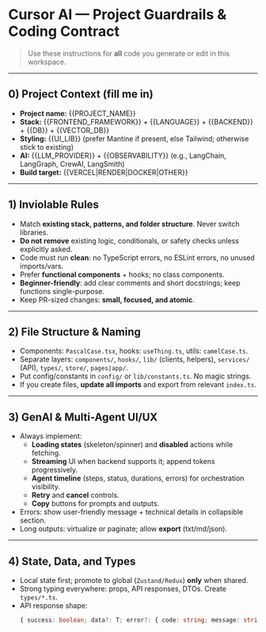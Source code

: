 # Cursor AI — Project Guardrails & Coding Contract

> Use these instructions for **all** code you generate or edit in this workspace.

---

## 0) Project Context (fill me in)
- **Project name:** {{PROJECT_NAME}}
- **Stack:** {{FRONTEND_FRAMEWORK}} + {{LANGUAGE}} + {{BACKEND}} + {{DB}} + {{VECTOR_DB}}
- **Styling:** {{UI_LIB}} (prefer Mantine if present, else Tailwind; otherwise stick to existing)
- **AI:** {{LLM_PROVIDER}} + {{OBSERVABILITY}} (e.g., LangChain, LangGraph, CrewAI, LangSmith)
- **Build target:** {{VERCEL|RENDER|DOCKER|OTHER}}

---

## 1) Inviolable Rules
- Match **existing stack, patterns, and folder structure**. Never switch libraries.
- **Do not remove** existing logic, conditionals, or safety checks unless explicitly asked.
- Code must run **clean**: no TypeScript errors, no ESLint errors, no unused imports/vars.
- Prefer **functional components** + hooks; no class components.
- **Beginner-friendly**: add clear comments and short docstrings; keep functions single-purpose.
- Keep PR-sized changes: **small, focused, and atomic**.

---

## 2) File Structure & Naming
- Components: `PascalCase.tsx`, hooks: `useThing.ts`, utils: `camelCase.ts`.
- Separate layers: `components/`, `hooks/`, `lib/` (clients, helpers), `services/` (API), `types/`, `store/`, `pages|app/`.
- Put config/constants in `config/` or `lib/constants.ts`. No magic strings.
- If you create files, **update all imports** and export from relevant `index.ts`.

---

## 3) GenAI & Multi-Agent UI/UX
- Always implement:
  - **Loading states** (skeleton/spinner) and **disabled** actions while fetching.
  - **Streaming** UI when backend supports it; append tokens progressively.
  - **Agent timeline** (steps, status, durations, errors) for orchestration visibility.
  - **Retry** and **cancel** controls.
  - **Copy** buttons for prompts and outputs.
- Errors: show user-friendly message + technical details in collapsible section.
- Long outputs: virtualize or paginate; allow **export** (txt/md/json).

---

## 4) State, Data, and Types
- Local state first; promote to global (`Zustand/Redux`) **only** when shared.
- Strong typing everywhere: props, API responses, DTOs. Create `types/*.ts`.
- API response shape:  
  ```ts
  { success: boolean; data?: T; error?: { code: string; message: string; details?: unknown } }
